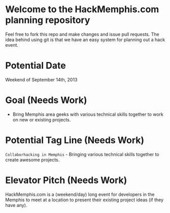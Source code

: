 Welcome to the HackMemphis.com planning repository
====

Feel free to fork this repo and make changes and issue pull requests. The idea behind using git is that we have an easy system for planning out a hack event.

Potential Date
====
Weekend of September 14th, 2013

Goal (Needs Work)
====

* Bring Memphis area geeks with various technical skills together to work on new or existing projects.


Potential Tag Line (Needs Work)
====

`Collaborhacking in Memphis` - Bringing various technical skills together to create awesome projects.


Elevator Pitch (Needs Work)
===

HackMemphis.com is a (weekend/day) long event for developers in the Memphis to meet at a location to present their existing project ideas (if they have any).

